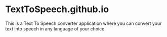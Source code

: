 # TextToSpeech.github.io
This is a Text To Speech converter application where you can convert your text into speech in any language of your choice.
